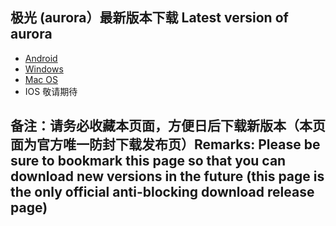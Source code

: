 
## 极光 (aurora）最新版本下载 Latest version of aurora
- <a href="https://github.com/getaurora/download/releases/download/v3.0.0/aurora-v3.0.0s-release-1.apk"> Android </a>
- <a href="https://github.com/getaurora/download/releases/download/v2.8.5/aurora-v2.8.5S-release.exe"> Windows </a>
- <a href="https://github.com/getaurora/download/releases/download/v2.8.3/aurora-v2.8.3S-release-1.pkg"> Mac OS </a>
- IOS 敬请期待 

## 备注：请务必收藏本页面，方便日后下载新版本（本页面为官方唯一防封下载发布页）Remarks: Please be sure to bookmark this page so that you can download new versions in the future (this page is the only official anti-blocking download release page)
